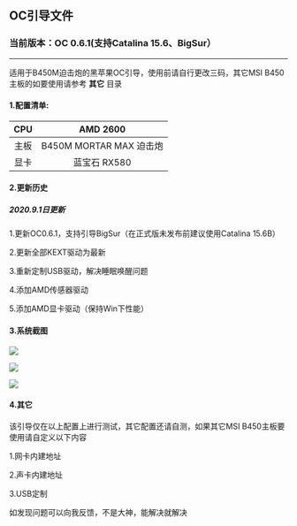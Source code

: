 ## OC引导文件

### 当前版本：OC 0.6.1(支持Catalina 15.6、BigSur）
----------------------

适用于B450M迫击炮的黑苹果OC引导，使用前请自行更改三码，其它MSI B450主板的如要使用请参考 **其它** 目录

#### 1.配置清单:

| CPU | AMD 2600 |
| :----: | :------: |
| 主板 | B450M MORTAR MAX 迫击炮 |
| 显卡 | 蓝宝石 RX580 |

#### 2.更新历史

##### 2020.9.1日更新

1.更新OC0.6.1，支持引导BigSur（在正式版未发布前建议使用Catalina 15.6B）

2.更新全部KEXT驱动为最新

3.重新定制USB驱动，解决睡眠唤醒问题

4.添加AMD传感器驱动

5.添加AMD显卡驱动（保持Win下性能）

#### 3.系统截图

![](https://qdall01.baidupcs.com/file/8461edb91o5fac94bd8c98fc9286987b?bkt=en-00f3aa810d089f20b45204e91e61a98e1995ed26b135a73b3104f31a3a63d4e28dec3b678c5b7faa4d8b4783ea52ca1d9708f56ab6db988c5a7ce88423ff59b9&fid=414463553-250528-768390084554009&time=1599015904&sign=FDTAXUGERLQlBHSKfW-DCb740ccc5511e5e8fedcff06b081203-sIaD%2B%2F1VPHsXlNam1GBxc0OAORM%3D&to=92&size=36470&sta_dx=36470&sta_cs=0&sta_ft=jpg&sta_ct=0&sta_mt=0&fm2=MH%2CXian%2CAnywhere%2C%2Canhui%2Cct&ctime=1599015897&mtime=1599015897&resv0=-1&resv1=0&resv2=rlim&resv3=5&resv4=36470&vuk=414463553&iv=-2&htype=&randtype=&newver=1&newfm=1&secfm=1&flow_ver=3&pkey=en-0d8fb8d761baf934921fad04b807ba08ec66c58808b7701f2287ca49a533c6db97ec2d510c84bf09557d9a2266e951c1d2d4eb1fc9e9c389305a5e1275657320&sl=81002574&expires=8h&rt=pr&r=236872701&vbdid=4239290275&fin=1.jpg&fn=1.jpg&rtype=1&dp-logid=5692953464093519668&dp-callid=0.1&hps=1&tsl=11&csl=58&fsl=-1&csign=ls%2FEEWYp8Pt9LKajDfuiglqWobw%3D&so=0&ut=8&uter=4&serv=0&uc=1311220622&ti=6271d6a92c89ad8b9b900bd321ed983dc4275f146dd9c56d&hflag=30&adg=c_9f00aa8488a7c365f5499f9dd24e23e1&reqlabel=250528_f_f9039db534591f824c57814b309ce56e_-1_cec8756af43fb7ca6f7f602c65c6ce9f&by=themis)



![](https://qdall01.baidupcs.com/file/1d5edf7f3l0154e6669f16045bf50929?bkt=en-660aa7a193f4106dbbb7927ae83866820bfe92bc1ef042776f3da8e050f9b9cbf5001af544e0af4b8369e5492228a74697199ebf029b6e68f0ee7c3de9ebf040&fid=414463553-250528-362826133176713&time=1599015920&sign=FDTAXUGERLQlBHSKfW-DCb740ccc5511e5e8fedcff06b081203-gtRNVPLZ%2BqtpyTOobRJA1DkIVnc%3D&to=92&size=64609&sta_dx=64609&sta_cs=0&sta_ft=png&sta_ct=0&sta_mt=0&fm2=MH%2CXian%2CAnywhere%2C%2Canhui%2Cct&ctime=1599015898&mtime=1599015898&resv0=-1&resv1=0&resv2=rlim&resv3=5&resv4=64609&vuk=414463553&iv=-2&htype=&randtype=&newver=1&newfm=1&secfm=1&flow_ver=3&pkey=en-ab04cc2c03dbe86be706ecacf27485a760542bb5e82d26599d4236c40a66518edc446d316faf2f75d4a94d1c57496d0b49cac07d6186b0df305a5e1275657320&sl=81002574&expires=8h&rt=pr&r=457127871&vbdid=4239290275&fin=2.png&fn=2.png&rtype=1&dp-logid=5692957636398480937&dp-callid=0.1&hps=1&tsl=11&csl=58&fsl=-1&csign=ls%2FEEWYp8Pt9LKajDfuiglqWobw%3D&so=0&ut=8&uter=4&serv=0&uc=1311220622&ti=cdac697817123980904f4ac5d58a0e7266e73c1f855b3b1b305a5e1275657320&hflag=30&adg=c_9f00aa8488a7c365f5499f9dd24e23e1&reqlabel=250528_f_f9039db534591f824c57814b309ce56e_-1_cec8756af43fb7ca6f7f602c65c6ce9f&by=themis)



![](https://qdall01.baidupcs.com/file/37acc62dbsfae9f9ddb2264ed6c0dbd9?bkt=en-2d9e6f81f9f5bca05a1d6bc7e48c4dec571a0455463999b856647bb077d0a50645f47e3f8f7250ffb032392678e51eeabb620880508ba75cb85906e58f5a1675&fid=414463553-250528-904333859383169&time=1599015938&sign=FDTAXUGERLQlBHSKfW-DCb740ccc5511e5e8fedcff06b081203-GfULNtCirddPLF%2FFCt83TSEvrYU%3D&to=92&size=187342&sta_dx=187342&sta_cs=1&sta_ft=jpg&sta_ct=0&sta_mt=0&fm2=MH%2CXian%2CAnywhere%2C%2Canhui%2Cct&ctime=1599015899&mtime=1599015899&resv0=-1&resv1=0&resv2=rlim&resv3=5&resv4=187342&vuk=414463553&iv=-2&htype=&randtype=&newver=1&newfm=1&secfm=1&flow_ver=3&pkey=en-777ff8732ffbaf8c43c9b045be457a32d42f34888ca96d4e471fca5589458115f4cab025094e2cc9e1fc66ef4b53d23d76c220c58405f594305a5e1275657320&sl=81002574&expires=8h&rt=pr&r=443609413&vbdid=4239290275&fin=3.jpg&fn=3.jpg&rtype=1&dp-logid=5692962598623767405&dp-callid=0.1&hps=1&tsl=11&csl=58&fsl=-1&csign=ls%2FEEWYp8Pt9LKajDfuiglqWobw%3D&so=0&ut=8&uter=4&serv=0&uc=1311220622&ti=ac918a9d760b19a8c2f8520d5b9fb72fadde1df74437f41c&hflag=30&adg=c_9f00aa8488a7c365f5499f9dd24e23e1&reqlabel=250528_f_f9039db534591f824c57814b309ce56e_-1_cec8756af43fb7ca6f7f602c65c6ce9f&by=themis)

#### 4.其它

该引导仅在以上配置上进行测试，其它配置还请自测，如果其它MSI B450主板要使用请自定义以下内容

1.网卡内建地址

2.声卡内建地址

3.USB定制

如发现问题可以向我反馈，不是大神，能解决就解决







